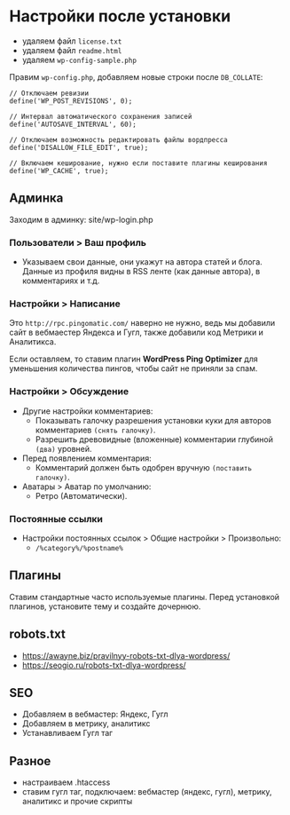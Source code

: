 # Настройки после установки
* удаляем файл `license.txt`
* удаляем файл `readme.html`
* удаляем `wp-config-sample.php`

Правим `wp-config.php`, добавляем новые строки после `DB_COLLATE`:

    // Отключаем ревизии
    define('WP_POST_REVISIONS', 0);

    // Интервал автоматического сохранения записей
    define('AUTOSAVE_INTERVAL', 60);

    // Отключаем возможность редактировать файлы вордпресса
    define('DISALLOW_FILE_EDIT', true);

    // Включаем кеширование, нужно если поставите плагины кеширования
    define('WP_CACHE', true);

## Админка
Заходим в админку: site/wp-login.php

### Пользователи > Ваш профиль
* Указываем свои данные, они укажут на автора статей и блога. Данные из профиля видны в RSS ленте (как данные автора), в комментариях и т.д.

### Настройки > Написание
Это `http://rpc.pingomatic.com/` наверно не нужно, ведь мы добавили сайт в вебмаестер Яндекса и Гугл, также добавили код Метрики и Аналитикса.

Если оставляем, то ставим плагин **WordPress Ping Optimizer** для уменьшения количества пингов, чтобы сайт не приняли за спам.

### Настройки > Обсуждение
* Другие настройки комментариев:
    * Показывать галочку разрешения установки куки для авторов комментариев `(снять галочку)`.
    * Разрешить древовидные (вложенные) комментарии глубиной `(два)` уровней.
* Перед появлением комментария:
    * Комментарий должен быть одобрен вручную `(поставить галочку)`.
* Аватары > Аватар по умолчанию:
    * Ретро (Автоматически).

### Постоянные ссылки
* Настройки постоянных ссылок > Общие настройки > Произвольно:
    * `/%category%/%postname%`

## Плагины
Ставим стандартные часто используемые плагины. Перед установкой плагинов, установите тему и создайте дочернюю.

## robots.txt
* https://awayne.biz/pravilnyy-robots-txt-dlya-wordpress/
* https://seogio.ru/robots-txt-dlya-wordpress/

## SEO
* Добавляем в вебмастер: Яндекс, Гугл
* Добавляем в метрику, аналитикс
* Устанавливаем Гугл таг 

## Разное
* настраиваем .htaccess
* ставим гугл таг, подключаем: вебмастер (яндекс, гугл), метрику, аналитикс и прочие скрипты